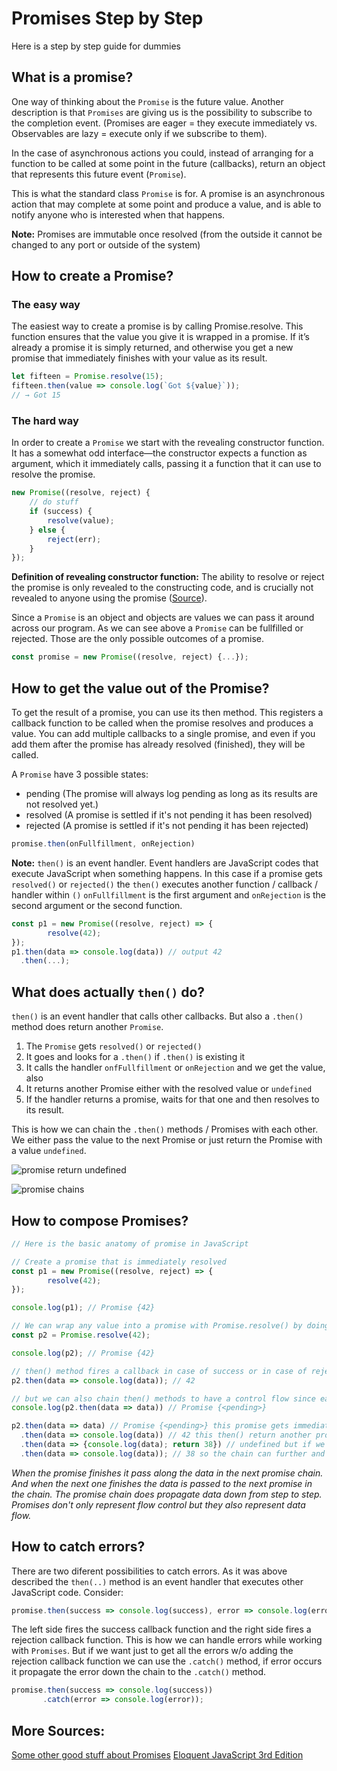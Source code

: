 # Promises Step by Step

Here is a step by step guide for dummies

## What is a promise? 

One way of thinking about the `Promise` is the future value. Another description is that `Promises` are giving us is the possibility to subscribe to the completion event. (Promises are eager = they execute immediately vs. Observables are lazy = execute only if we subscribe to them).

In the case of asynchronous actions you could, instead of arranging for a function to be called at some point in the future (callbacks), return an object that represents this future event (`Promise`).

This is what the standard class `Promise` is for. A promise is an asynchronous action that may complete at some point and produce a value, and is able to notify anyone who is interested when that happens.

**Note:** Promises are immutable once resolved (from the outside it cannot be changed to any port or outside of the system)

## How to create a Promise?

### The easy way

The easiest way to create a promise is by calling Promise.resolve. This function ensures that the value you give it is wrapped in a promise. If it’s already a promise it is simply returned, and otherwise you get a new promise that immediately finishes with your value as its result.

````js
let fifteen = Promise.resolve(15);
fifteen.then(value => console.log(`Got ${value}`));
// → Got 15
````

### The hard way

In order to create a `Promise` we start with the revealing constructor function. It has a somewhat odd interface—the constructor expects a function as argument, which it immediately calls, passing it a function that it can use to resolve the promise. 

````js
new Promise((resolve, reject) {
    // do stuff
    if (success) {
        resolve(value);
    } else {
        reject(err);
    }
});
````
**Definition of revealing constructor function:** The ability to resolve or reject the promise is only revealed to the constructing code, and is crucially not revealed to anyone using the promise ([Source](https://blog.domenic.me/the-revealing-constructor-pattern/)).

Since a `Promise` is an object and objects are values we can pass it around across our program. As we can see above a `Promise` can be fullfilled or rejected. Those are the only possible outcomes of a promise. 

````js
const promise = new Promise((resolve, reject) {...});
````

## How to get the value out of the Promise?

To get the result of a promise, you can use its then method. This registers a callback function to be called when the promise resolves and produces a value. You can add multiple callbacks to a single promise, and even if you add them after the promise has already resolved (finished), they will be called.

A `Promise` have 3 possible states:

* pending (The promise will always log pending as long as its results are not resolved yet.)
* resolved (A promise is settled if it's not pending it has been resolved)
* rejected (A promise is settled if it's not pending it has been rejected)

````js
promise.then(onFullfillment, onRejection)
````
**Note:** `then()` is an event handler. Event handlers are JavaScript codes that execute JavaScript when something happens. In this case if a promise gets `resolved()` or `rejected()` the `then()` executes another function / callback / handler within `()`  `onFullfillment` is the first argument and `onRejection` is the second argument or the second function.

````js
const p1 = new Promise((resolve, reject) => {
        resolve(42);
});
p1.then(data => console.log(data)) // output 42
  .then(...);
````

## What does actually `then()` do?

`then()` is an event handler that calls other callbacks. But also a `.then()` method does return another `Promise`. 
1. The `Promise` gets `resolved()` or `rejected()`
2. It goes and looks for a `.then()` if `.then()` is existing it
3. It calls the handler `onfFullfillment` or `onRejection` and we get the value, also
4. It returns another Promise either with the resolved value or `undefined`
5. If the handler returns a promise, waits for that one and then resolves to its result.

This is how we can chain the `.then()` methods / Promises with each other. We either pass the value to the next Promise or just return the Promise with a value `undefined`.

![promise return undefined](https://github.com/mittyo/javascript-pocketguide/blob/master/async-js/promise-then-return.png)

![promise chains](https://github.com/mittyo/javascript-pocketguide/blob/master/async-js/promise-example.png)


## How to compose Promises?

```js
// Here is the basic anatomy of promise in JavaScript

// Create a promise that is immediately resolved
const p1 = new Promise((resolve, reject) => {
        resolve(42);
});

console.log(p1); // Promise {42}

// We can wrap any value into a promise with Promise.resolve() by doing so we can normalize the values
const p2 = Promise.resolve(42);

console.log(p2); // Promise {42}

// then() method fires a callback in case of success or in case of rejection
p2.then(data => console.log(data)); // 42

// but we can also chain then() methods to have a control flow since each .then() returns another promise
console.log(p2.then(data => data)) // Promise {<pending>}

p2.then(data => data) // Promise {<pending>} this promise gets immediately resolved with the next .then()
  .then(data => console.log(data)) // 42 this then() return another promise, since we are not returning anything it's undefined
  .then(data => {console.log(data); return 38}) // undefined but if we would now return something it will be wrapped into a promise again
  .then(data => console.log(data)); // 38 so the chain can further and further
```

*When the promise finishes it pass along the data in the next promise chain. And when the next one finishes the data is passed to the next promise in the chain. The promise chain does propagate data down from step to step. Promises don't only represent flow control but they also represent data flow.*

## How to catch errors?

There are two diferent possibilities to catch errors. As it was above described the `then(..)` method is an event handler that executes other JavaScript code. Consider:

````js
promise.then(success => console.log(success), error => console.log(error))
````

The left side fires the success callback function and the right side fires a rejection callback function. This is how we can handle errors while working with `Promises`. But if we want just to get all the errors w/o adding the rejection callback function we can use the `.catch()` method, if error occurs it propagate the error down the chain to the `.catch()` method. 

````js
promise.then(success => console.log(success))
       .catch(error => console.log(error));
````

## More Sources:

[Some other good stuff about Promises](https://github.com/mittyo/javascript-pocketguide/blob/master/async-js/promises.md)
[Eloquent JavaScript 3rd Edition](http://eloquentjavascript.net/3rd_edition/11_async.html)









